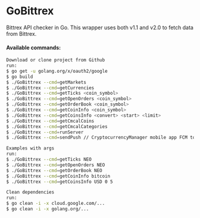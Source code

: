 # GoBittrex
Bittrex API checker in Go. 
This wrapper uses both v1.1 and v2.0 to fetch data from Bittrex.

#### Available commands:

```bash
Download or clone project from Github
run:
$ go get -u golang.org/x/oauth2/google
$ go build
$ ./GoBittrex --cmd=getMarkets
$ ./GoBittrex --cmd=getCurrencies
$ ./GoBittrex --cmd=getTicks <coin_symbol>
$ ./GoBittrex --cmd=getOpenOrders <coin_symbol>
$ ./GoBittrex --cmd=getOrderBook <coin_symbol>
$ ./GoBittrex --cmd=getCoinInfo <coin_symbol>
$ ./GoBittrex --cmd=getCoinsInfo <convert> <start> <limit>
$ ./GoBittrex --cmd=getCmcalCoins
$ ./GoBittrex --cmd=getCmcalCategories
$ ./GoBittrex --cmd=runServer
$ ./GoBittrex --cmd=sendPush // CryptocurrencyManager mobile app FCM token has to be supplied
```

```bash
Examples with args
run:
$ ./GoBittrex --cmd=getTicks NEO
$ ./GoBittrex --cmd=getOpenOrders NEO
$ ./GoBittrex --cmd=getOrderBook NEO
$ ./GoBittrex --cmd=getCoinInfo bitcoin
$ ./GoBittrex --cmd=getCoinsInfo USD 0 5
```

```bash
Clean dependencies
run:
$ go clean -i -x cloud.google.com/...
$ go clean -i -x golang.org/...
```
